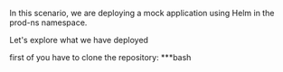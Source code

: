 In this scenario, we are deploying a mock application using Helm in the prod-ns namespace.

Let's explore what we have deployed

first of you have to clone the repository:
***bash



